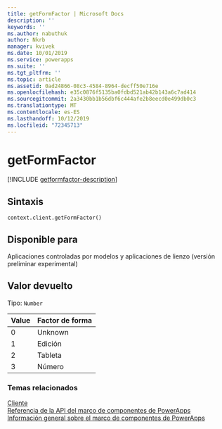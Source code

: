 ```yaml
---
title: getFormFactor | Microsoft Docs
description: ''
keywords: ''
ms.author: nabuthuk
author: Nkrb
manager: kvivek
ms.date: 10/01/2019
ms.service: powerapps
ms.suite: ''
ms.tgt_pltfrm: ''
ms.topic: article
ms.assetid: 0ad24866-08c3-4584-8964-decff50e716e
ms.openlocfilehash: e35c0876f5135ba0fdbd521ab42b143a6c7ad414
ms.sourcegitcommit: 2a3430bb1b56dbf6c444afe2b8eecd0e499db0c3
ms.translationtype: MT
ms.contentlocale: es-ES
ms.lasthandoff: 10/12/2019
ms.locfileid: "72345713"
---
```

# <a name="getformfactor"></a>getFormFactor

[!INCLUDE [getformfactor-description](includes/getformfactor-description.md)]

## <a name="syntax"></a>Sintaxis

`context.client.getFormFactor()`

## <a name="available-for"></a>Disponible para 

Aplicaciones controladas por modelos y aplicaciones de lienzo (versión preliminar experimental)

## <a name="return-value"></a>Valor devuelto

Tipo: `Number`

|Value|Factor de forma|
|---|---|
|0|Unknown|
|1|Edición|
|2|Tableta|
|3|Número|


### <a name="related-topics"></a>Temas relacionados

[Cliente](../client.md)<br/>
[Referencia de la API del marco de componentes de PowerApps](../../reference/index.md)<br/>
[Información general sobre el marco de componentes de PowerApps](../../overview.md)